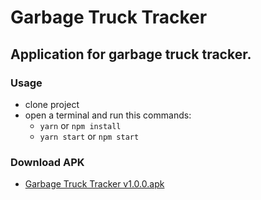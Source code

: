 # Garbage Truck Tracker

## Application for garbage truck tracker.

### Usage
* clone project
* open a terminal and run this commands:
	* `yarn` or `npm install`
	* `yarn start` or `npm start`

### Download APK
* [Garbage Truck Tracker v1.0.0.apk](https://exp-shell-app-assets.s3.us-west-1.amazonaws.com/android/%40sadra96/garbage-truck-tracker-a93c3ee1fd2f4aee8c45c4e43222cc80-signed.apk)
